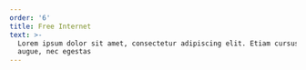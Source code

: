 ```yaml
---
order: '6'
title: Free Internet
text: >-
  Lorem ipsum dolor sit amet, consectetur adipiscing elit. Etiam cursus finibus
  augue, nec egestas
---
```

